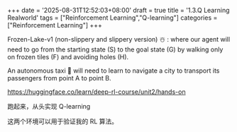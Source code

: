 +++
date = '2025-08-31T12:52:03+08:00'
draft = true
title = '1.3.Q Learning Realworld'
tags = ["Reinforcement Learning","Q-learning"]
categories = ["Reinforcement Learning"]
+++


Frozen-Lake-v1 (non-slippery and slippery version) ☃️ : where our agent will need to go from the starting state (S) to the goal state (G) by walking only on frozen tiles (F) and avoiding holes (H).

An autonomous taxi 🚖 will need to learn to navigate a city to transport its passengers from point A to point B.

https://huggingface.co/learn/deep-rl-course/unit2/hands-on

跑起来，从头实现 Q-learning

这两个环境可以用于验证我的 RL 算法。

